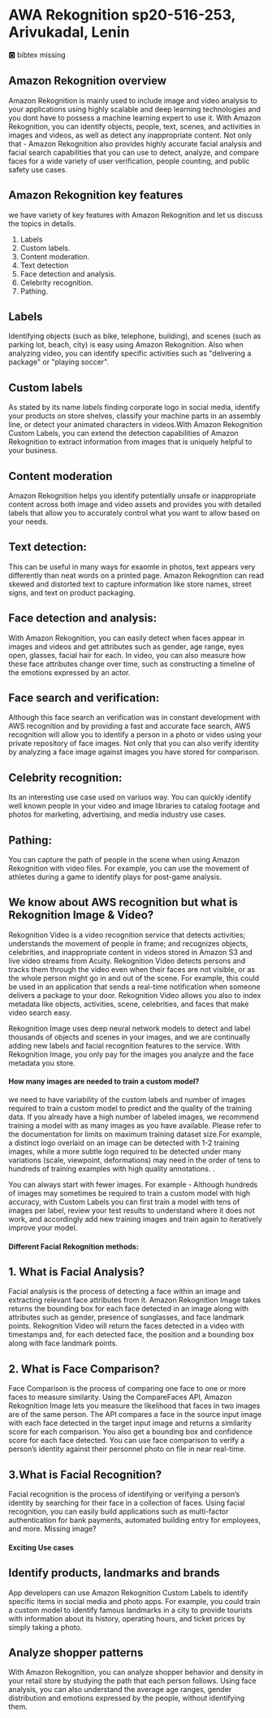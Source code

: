 # AWA Rekognition sp20-516-253, Arivukadal, Lenin

:o2: bibtex missing

## Amazon Rekognition overview

Amazon Rekognition is mainly used to include image and video analysis to your applications using highly scalable and deep learning technologies and you dont have to possess a machine learning expert to use it. With Amazon Rekognition, you can identify objects, people, text, scenes, and activities in images and videos, as well as detect any inappropriate content. Not only that - Amazon Rekognition also provides highly accurate facial analysis and facial search capabilities that you can use to detect, analyze, and compare faces for a wide variety of user verification, people counting, and public safety use cases.

## Amazon Rekognition key features

we have variety of key features with Amazon Rekognition and let us discuss the topics in details.

1. Labels
2. Custom labels.
3. Content moderation.
4. Text detection
5. Face detection and analysis.
6. Celebrity recognition.
7. Pathing.

## Labels
Identifying objects (such as bike, telephone, building), and scenes (such as parking lot, beach, city) is easy using Amazon Rekognition. Also when analyzing video, you can identify specific activities such as "delivering a package" or "playing soccer".

## Custom labels
As stated by its name *labels* finding corporate logo in social media, identify your products on store shelves, classify your machine parts in an assembly line, or detect your animated characters in videos.With Amazon Rekognition Custom Labels, you can extend the detection capabilities of Amazon Rekognition to extract information from images that is uniquely helpful to your business.

## Content moderation
Amazon Rekognition helps you identify potentially unsafe or inappropriate content across both image and video assets and provides you with detailed labels that allow you to accurately control what you want to allow based on your needs.

## Text detection:
This can be useful in many ways for exaomle in photos, text appears very differently than neat words on a printed page. Amazon Rekognition can read skewed and distorted text to capture information like store names, street signs, and text on product packaging.

## Face detection and analysis:
With Amazon Rekognition, you can easily detect when faces appear in images and videos and get attributes such as gender, age range, eyes open, glasses, facial hair for each. In video, you can also measure how these face attributes change over time, such as constructing a timeline of the emotions expressed by an actor.

## Face search and verification:
Although this face search an verification was in constant development with AWS recognition and by providing a fast and accurate face search, AWS recognition will allow you to identify a person in a photo or video using your private repository of face images. Not only that you can also verify identity by analyzing a face image against images you have stored for comparison.

## Celebrity recognition:
Its an interesting use case used on variuos way. You can quickly identify well known people in your video and image libraries to catalog footage and photos for marketing, advertising, and media industry use cases. 

## Pathing:
You can capture the path of people in the scene when using Amazon Rekognition with video files. For example, you can use the movement of athletes during a game to identify plays for post-game analysis. 


## We know about AWS recognition  but what is Rekognition Image & Video? 


Rekognition Video is a video recognition service that detects activities; understands the movement of people in frame; and recognizes objects, celebrities, and inappropriate content in videos stored in Amazon S3 and live video streams from Acuity. Rekognition Video detects persons and tracks them through the video even when their faces are not visible, or as the whole person might go in and out of the scene. For example, this could be used in an application that sends a real-time notification when someone delivers a package to your door. Rekognition Video allows you also to index metadata like objects, activities, scene, celebrities, and faces that make video search easy. 

Rekognition Image uses deep neural network models to detect and label thousands of objects and scenes in your images, and we are continually adding new labels and facial recognition features to the service. With Rekognition Image, you only pay for the images you analyze and the face metadata you store.



#### How many images are needed to train a custom model?
we need to have variability of the custom labels and number of images required to train a custom model to predict and the quality of the training data. If you already have a high number of labeled images, we recommend training a model with as many images as you have available. Please refer to the documentation for limits on maximum training dataset size.For example, a distinct logo overlaid on an image can be detected with 1-2 training images, while a more subtle logo required to be detected under many variations (scale, viewpoint, deformations) may need in the order of tens to hundreds of training examples with high quality annotations. .

You can always start with fewer images. For example - Although hundreds of images may sometimes be required to train a custom model with high accuracy, with Custom Labels you can first train a model with tens of images per label, review your test results to understand where it does not work, and accordingly add new training images and train again to iteratively improve your model.

#### Different Facial Rekognition methods:

## 1. What is Facial Analysis?
Facial analysis is the process of detecting a face within an image and extracting relevant face attributes from it. Amazon Rekognition Image takes returns the bounding box for each face detected in an image along with attributes such as gender, presence of sunglasses, and face landmark points. Rekognition Video will return the faces detected in a video with timestamps and, for each detected face, the position and a bounding box along with face landmark points. 

## 2. What is Face Comparison?
Face Comparison is the process of comparing one face to one or more faces to measure similarity. Using the CompareFaces API, Amazon Rekognition Image lets you measure the likelihood that faces in two images are of the same person. The API compares a face in the source input image with each face detected in the target input image and returns a similarity score for each comparison. You also get a bounding box and confidence score for each face detected. You can use face comparison to verify a person’s identity against their personnel photo on file in near real-time. 

## 3.What is Facial Recognition?
Facial recognition is the process of identifying or verifying a person’s identity by searching for their face in a collection of faces. Using facial recognition, you can easily build applications such as multi-factor authentication for bank payments, automated building entry for employees, and more. Missing image?



#### Exciting Use cases

## Identify products, landmarks and brands

App developers can use Amazon Rekognition Custom Labels to identify specific items in social media and photo apps. For example, you could train a custom model to identify famous landmarks in a city to provide tourists with information about its history, operating hours, and ticket prices by simply taking a photo. 

## Analyze shopper patterns

With Amazon Rekognition, you can analyze shopper behavior and density in your retail store by studying the path that each person follows. Using face analysis, you can also understand the average age ranges, gender distribution and emotions expressed by the people, without identifying them.





